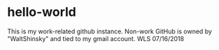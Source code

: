 # hello-world
This is my work-related github instance.  Non-work GitHub is owned by "WaltShinsky" and tied to my gmail account.  WLS 07/16/2018

